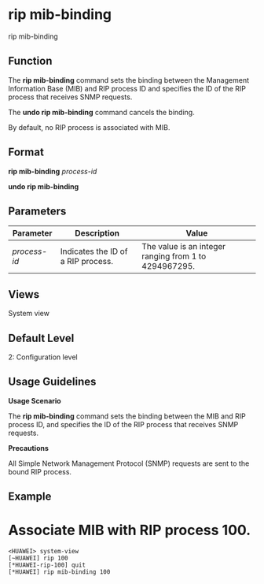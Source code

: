 rip mib-binding
===============

rip mib-binding

Function
--------



The **rip mib-binding** command sets the binding between the Management Information Base (MIB) and RIP process ID and specifies the ID of the RIP process that receives SNMP requests.

The **undo rip mib-binding** command cancels the binding.



By default, no RIP process is associated with MIB.


Format
------

**rip mib-binding** *process-id*

**undo rip mib-binding**


Parameters
----------

| Parameter | Description | Value |
| --- | --- | --- |
| *process-id* | Indicates the ID of a RIP process. | The value is an integer ranging from 1 to 4294967295. |



Views
-----

System view


Default Level
-------------

2: Configuration level


Usage Guidelines
----------------

**Usage Scenario**

The **rip mib-binding** command sets the binding between the MIB and RIP process ID, and specifies the ID of the RIP process that receives SNMP requests.

**Precautions**

All Simple Network Management Protocol (SNMP) requests are sent to the bound RIP process.


Example
-------

# Associate MIB with RIP process 100.
```
<HUAWEI> system-view
[~HUAWEI] rip 100
[*HUAWEI-rip-100] quit
[*HUAWEI] rip mib-binding 100

```